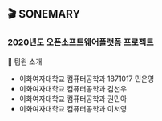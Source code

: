 ## :clapper: SONEMARY
### 2020년도 오픈소프트웨어플랫폼 프로젝트
:memo: 팀원 소개
- 이화여자대학교 컴퓨터공학과 1871017 민은영
- 이화여자대학교 컴퓨터공학과 김선우
- 이화여자대학교 컴퓨터공학과 권민아
- 이화여자대학교 컴퓨터공학과 이서영
